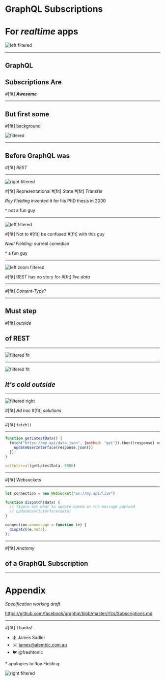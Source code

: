 # GraphQL Subscriptions

# For _**realtime**_ apps

![left filtered](graphql-logo.png)

---

## GraphQL
## Subscriptions Are
#[fit] _**Awesome**_

---

## But first some
#[fit] background

![filtered](rainbow.jpg)

---

## Before GraphQL was
#[fit] *REST*

---

![right filtered](roy.jpg)

#[fit] *Re*presentational
#[fit] *S*tate
#[fit] *T*ransfer

*Roy Fielding* invented it for his PhD thesis in 2000

^ not a fun guy

---

![left filtered](noel.jpg)

#[fit] Not to
#[fit] be confused
#[fit] with this guy

*Noel Fielding:* surreal comedian

^ a fun guy

---

![left zoom filtered](frozen-clock.jpg)

#[fit] REST has no story for
#[fit] *live data*

---

#[fit] *Content-Type*?

---

## Must step
#[fit] *outside*
## of REST

---

![filtered fit](cold.jpg)

---

![filtered fit](cold.jpg)

## *It's cold outside*

---

![filtered right](rube.jpg)

#[fit] _Ad hoc_
#[fit] _solutions_

---

#[fit] `fetch()`

---

```javascript
function getLatestData() {
  fetch("https://my.api/data.json", {method: "get"}).then((response) => {
    updateUserInterface(response.json())
  });
}

setInterval(getLatestData, 5000)
```
---

#[fit] Websockets

---

```javascript
let connection = new WebSocket("ws://my.api/live")

function dispatch(data) {
  // figure out what to update based on the message payload
  // updateUserInterface(data)
}

connection.onmessage = function (e) {
  dispatch(e.data);
};
```

---

#[fit] *Anatomy*
## of a GraphQL Subscription

---

# Appendix

*Specification working draft*

https://github.com/facebook/graphql/blob/master/rfcs/Subscriptions.md

---

#[fit] Thanks!

- 🏂 James Sadler
- ✉️  james@alembic.com.au
- 🐦 @freshtonic

\* apologies to Roy Fielding

![right filtered](james-account-photo.jpeg)

